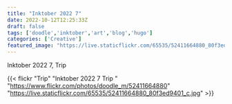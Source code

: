 ```yaml
---
title: "Inktober 2022 7"
date: 2022-10-12T12:25:33Z
draft: false
tags: ['doodle','inktober','art','blog','hugo']
categories: ['Creative']
featured_image: "https://live.staticflickr.com/65535/52411664880_80f3ed9401_c.jpg"
---
```


Inktober 2022 7, Trip


{{< flickr "Trip"
           "Inktober 2022 7 Trip "
           "https://www.flickr.com/photos/doodle_m/52411664880"
           "https://live.staticflickr.com/65535/52411664880_80f3ed9401_c.jpg" >}}
